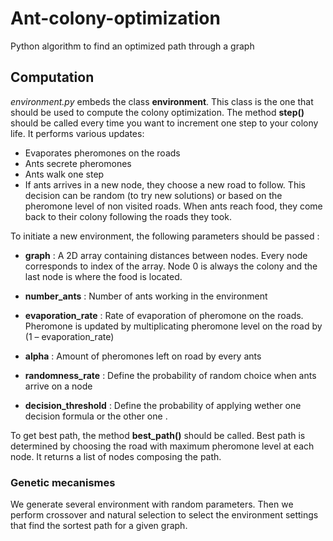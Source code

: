 # Ant-colony-optimization
Python algorithm to find an optimized path through a graph

## Computation

*environment.py* embeds the class **environment**. This class is the one that should be used to compute the colony optimization. The method **step()** should be called every time you want to increment one step to your colony life. It performs various updates:

- Evaporates pheromones on the roads
- Ants secrete pheromones
- Ants walk one step
- If ants arrives in a new node, they choose a new road to follow. This decision can be random (to try new solutions) or based on the pheromone level of non visited roads. When ants reach food, they come back to their colony following the roads they took.

To initiate a new environment, the following parameters should be passed :

- **graph** : A 2D array containing distances between nodes. Every node corresponds to index of the array. Node 0 is always the colony and the last node is where the food is located.

- **number_ants** : Number of ants working in the environment


- **evaporation_rate** : Rate of evaporation of pheromone on the roads. Pheromone is updated by multiplicating pheromone level on the road by (1 – evaporation_rate)

- **alpha** : Amount of pheromones left on road by every ants

- **randomness_rate** : Define the probability of random choice when ants arrive on a node

- **decision_threshold** : Define the probability of applying wether one decision formula or the other one .

To get best path, the method **best_path()** should be called. Best path is determined by choosing the road with maximum pheromone level at each node. It returns a list of nodes composing the path.

### Genetic mecanismes

We generate several environment with random parameters. Then we perform crossover and natural selection to select the environment settings that find the sortest path for a given graph.

